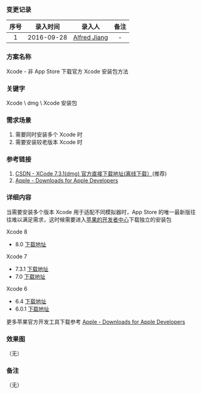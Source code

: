 ### 变更记录

| 序号 | 录入时间 | 录入人 | 备注 |
|:--------:|:--------:|:--------:|:--------:|
| 1 | 2016-09-28 | [Alfred Jiang](https://github.com/viktyz) | - |

### 方案名称

Xcode - 非 App Store 下载官方 Xcode 安装包方法

### 关键字

Xcode \ dmg \ Xcode 安装包

### 需求场景

1. 需要同时安装多个 Xcode 时
2. 需要安装较老版本 Xcode 时

### 参考链接

1. [CSDN - XCode 7.3.1(dmg) 官方直接下载地址(离线下载）](http://blog.csdn.net/annkie/article/details/48625519)(推荐)
2. [Apple - Downloads for Apple Developers](https://developer.apple.com/download/more/)

### 详细内容

当需要安装多个版本 Xcode 用于适配不同模拟器时，App Store 的唯一最新版往往难以满足需求，这时候需要进入[苹果的开发者中心](https://developer.apple.com/download/more/)下载独立的安装包

Xcode 8
* 8.0 [下载地址](http://adcdownload.apple.com/Developer_Tools/Xcode_8/Xcode_8.xip)

Xcode 7
* 7.3.1 [下载地址](http://adcdownload.apple.com/Developer_Tools/Xcode_7.3.1/Xcode_7.3.1.dmg)
* 7.0 [下载地址](http://adcdownload.apple.com/Developer_Tools/Xcode_7/Xcode_7.dmg)

Xcode 6
* 6.4 [下载地址](http://adcdownload.apple.com/Developer_Tools/Xcode_6.4/Xcode_6.4.dmg)
* 6.0.1 [下载地址](http://adcdownload.apple.com/Developer_Tools/xcode_6.0.1/xcode_6.0.1.dmg)

更多苹果官方开发工具下载参考 [Apple - Downloads for Apple Developers](https://developer.apple.com/download/more/)

### 效果图
（无）

### 备注
（无）